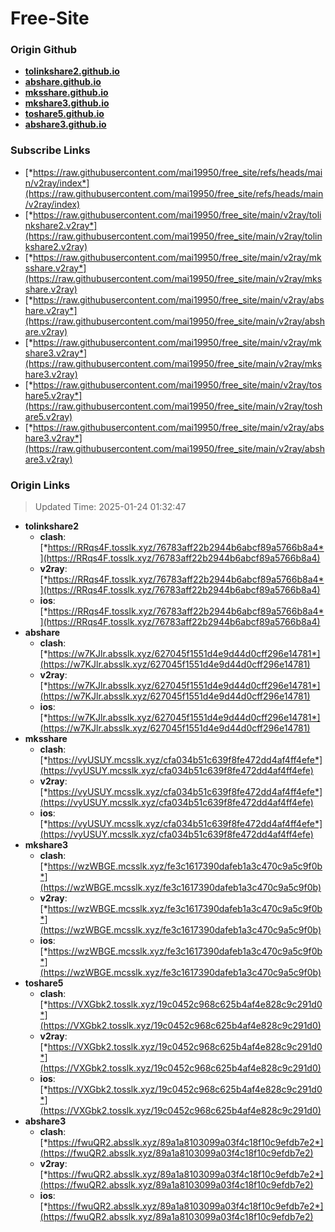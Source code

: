 # Free-Site

### Origin Github

- [**tolinkshare2.github.io**](https://github.com/tolinkshare2/tolinkshare2.github.io)
- [**abshare.github.io**](https://github.com/abshare/abshare.github.io)
- [**mksshare.github.io**](https://github.com/mksshare/mksshare.github.io)
- [**mkshare3.github.io**](https://github.com/mkshare3/mkshare3.github.io)
- [**toshare5.github.io**](https://github.com/toshare5/toshare5.github.io)
- [**abshare3.github.io**](https://github.com/abshare3/abshare3.github.io)

### Subscribe Links

- [*https://raw.githubusercontent.com/mai19950/free_site/refs/heads/main/v2ray/index*](https://raw.githubusercontent.com/mai19950/free_site/refs/heads/main/v2ray/index)
- [*https://raw.githubusercontent.com/mai19950/free_site/main/v2ray/tolinkshare2.v2ray*](https://raw.githubusercontent.com/mai19950/free_site/main/v2ray/tolinkshare2.v2ray)
- [*https://raw.githubusercontent.com/mai19950/free_site/main/v2ray/mksshare.v2ray*](https://raw.githubusercontent.com/mai19950/free_site/main/v2ray/mksshare.v2ray)
- [*https://raw.githubusercontent.com/mai19950/free_site/main/v2ray/abshare.v2ray*](https://raw.githubusercontent.com/mai19950/free_site/main/v2ray/abshare.v2ray)
- [*https://raw.githubusercontent.com/mai19950/free_site/main/v2ray/mkshare3.v2ray*](https://raw.githubusercontent.com/mai19950/free_site/main/v2ray/mkshare3.v2ray)
- [*https://raw.githubusercontent.com/mai19950/free_site/main/v2ray/toshare5.v2ray*](https://raw.githubusercontent.com/mai19950/free_site/main/v2ray/toshare5.v2ray)
- [*https://raw.githubusercontent.com/mai19950/free_site/main/v2ray/abshare3.v2ray*](https://raw.githubusercontent.com/mai19950/free_site/main/v2ray/abshare3.v2ray)

### Origin Links

> Updated Time: 2025-01-24 01:32:47

- **tolinkshare2**
  - **clash**: [*https://RRqs4F.tosslk.xyz/76783aff22b2944b6abcf89a5766b8a4*](https://RRqs4F.tosslk.xyz/76783aff22b2944b6abcf89a5766b8a4)
  - **v2ray**: [*https://RRqs4F.tosslk.xyz/76783aff22b2944b6abcf89a5766b8a4*](https://RRqs4F.tosslk.xyz/76783aff22b2944b6abcf89a5766b8a4)
  - **ios**: [*https://RRqs4F.tosslk.xyz/76783aff22b2944b6abcf89a5766b8a4*](https://RRqs4F.tosslk.xyz/76783aff22b2944b6abcf89a5766b8a4)
- **abshare**
  - **clash**: [*https://w7KJlr.absslk.xyz/627045f1551d4e9d44d0cff296e14781*](https://w7KJlr.absslk.xyz/627045f1551d4e9d44d0cff296e14781)
  - **v2ray**: [*https://w7KJlr.absslk.xyz/627045f1551d4e9d44d0cff296e14781*](https://w7KJlr.absslk.xyz/627045f1551d4e9d44d0cff296e14781)
  - **ios**: [*https://w7KJlr.absslk.xyz/627045f1551d4e9d44d0cff296e14781*](https://w7KJlr.absslk.xyz/627045f1551d4e9d44d0cff296e14781)
- **mksshare**
  - **clash**: [*https://vyUSUY.mcsslk.xyz/cfa034b51c639f8fe472dd4af4ff4efe*](https://vyUSUY.mcsslk.xyz/cfa034b51c639f8fe472dd4af4ff4efe)
  - **v2ray**: [*https://vyUSUY.mcsslk.xyz/cfa034b51c639f8fe472dd4af4ff4efe*](https://vyUSUY.mcsslk.xyz/cfa034b51c639f8fe472dd4af4ff4efe)
  - **ios**: [*https://vyUSUY.mcsslk.xyz/cfa034b51c639f8fe472dd4af4ff4efe*](https://vyUSUY.mcsslk.xyz/cfa034b51c639f8fe472dd4af4ff4efe)
- **mkshare3**
  - **clash**: [*https://wzWBGE.mcsslk.xyz/fe3c1617390dafeb1a3c470c9a5c9f0b*](https://wzWBGE.mcsslk.xyz/fe3c1617390dafeb1a3c470c9a5c9f0b)
  - **v2ray**: [*https://wzWBGE.mcsslk.xyz/fe3c1617390dafeb1a3c470c9a5c9f0b*](https://wzWBGE.mcsslk.xyz/fe3c1617390dafeb1a3c470c9a5c9f0b)
  - **ios**: [*https://wzWBGE.mcsslk.xyz/fe3c1617390dafeb1a3c470c9a5c9f0b*](https://wzWBGE.mcsslk.xyz/fe3c1617390dafeb1a3c470c9a5c9f0b)
- **toshare5**
  - **clash**: [*https://VXGbk2.tosslk.xyz/19c0452c968c625b4af4e828c9c291d0*](https://VXGbk2.tosslk.xyz/19c0452c968c625b4af4e828c9c291d0)
  - **v2ray**: [*https://VXGbk2.tosslk.xyz/19c0452c968c625b4af4e828c9c291d0*](https://VXGbk2.tosslk.xyz/19c0452c968c625b4af4e828c9c291d0)
  - **ios**: [*https://VXGbk2.tosslk.xyz/19c0452c968c625b4af4e828c9c291d0*](https://VXGbk2.tosslk.xyz/19c0452c968c625b4af4e828c9c291d0)
- **abshare3**
  - **clash**: [*https://fwuQR2.absslk.xyz/89a1a8103099a03f4c18f10c9efdb7e2*](https://fwuQR2.absslk.xyz/89a1a8103099a03f4c18f10c9efdb7e2)
  - **v2ray**: [*https://fwuQR2.absslk.xyz/89a1a8103099a03f4c18f10c9efdb7e2*](https://fwuQR2.absslk.xyz/89a1a8103099a03f4c18f10c9efdb7e2)
  - **ios**: [*https://fwuQR2.absslk.xyz/89a1a8103099a03f4c18f10c9efdb7e2*](https://fwuQR2.absslk.xyz/89a1a8103099a03f4c18f10c9efdb7e2)
